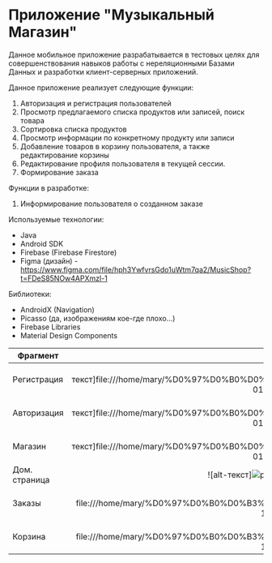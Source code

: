 # Приложение "Музыкальный Магазин"
Данное мобильное приложение разрабатывается в тестовых целях для совершенствования навыков работы с нереляционными Базами Данных и разработки клиент-серверных приложений.


Данное приложение реализует следующие функции:
1. Авторизация и регистрация пользователей
2. Просмотр предлагаемого списка продуктов или записей, поиск товара
3. Сортировка списка продуктов
4. Просмотр информации по конкретному продукту или записи
5. Добавление товаров в корзину пользователя, а также редактирование корзины
6. Редактирование профиля пользователя в текущей сессии.
7. Формирование заказа

Функции в разработке:
1. Информирование пользователя о созданном заказе

Используемые технологии:
- Java
- Android SDK
- Firebase (Firebase Firestore)
- Figma (дизайн) - https://www.figma.com/file/hph3YwfvrsGdo1uWtm7qa2/MusicShop?t=FDeS85NOw4APXmzl-1

Библиотеки:
- AndroidX (Navigation)
- Picasso (да, изображениям кое-где плохо...)
- Firebase Libraries
- Material Design Components


| Фрагмент      | Скриншот          |
| ------------- |:------------------:|
| Регистрация   | ![alt-текст]file:///home/mary/%D0%97%D0%B0%D0%B3%D1%80%D1%83%D0%B7%D0%BA%D0%B8/photo_2023-01-19_00-31-12.jpg |
| Авторизация   | ![alt-текст]file:///home/mary/%D0%97%D0%B0%D0%B3%D1%80%D1%83%D0%B7%D0%BA%D0%B8/photo_2023-01-19_00-31-09.jpg |
| Магазин       | ![alt-текст]file:///home/mary/%D0%97%D0%B0%D0%B3%D1%80%D1%83%D0%B7%D0%BA%D0%B8/photo_2023-01-19_00-31-20.jpg |
| Дом. страница | ![alt-текст]![photo_2023-01-19_00-31-25](https://user-images.githubusercontent.com/79060702/213303891-c0a79641-c400-4e8b-bae2-f8060718aeef.jpg)|
| Заказы        | ![alt-текст] file:///home/mary/%D0%97%D0%B0%D0%B3%D1%80%D1%83%D0%B7%D0%BA%D0%B8/photo_2023-01-19_00-31-27.jpg|
| Корзина       | ![alt-текст] file:///home/mary/%D0%97%D0%B0%D0%B3%D1%80%D1%83%D0%B7%D0%BA%D0%B8/photo_2023-01-19_00-31-34.jpg|
